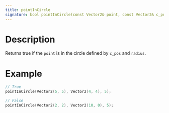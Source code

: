 ```yaml
---
title: pointInCircle
signature: bool pointInCircle(const Vector2& point, const Vector2& c_pos, double radius)
---
```


# Description
Returns true if the `point` is in the circle defined by `c_pos` and `radius`.


# Example
``` c++
// True
pointInCircle(Vector2(5, 5), Vector2(4, 4), 5);

// False
pointInCircle(Vector2(2, 2), Vector2(10, 0), 5);
```
